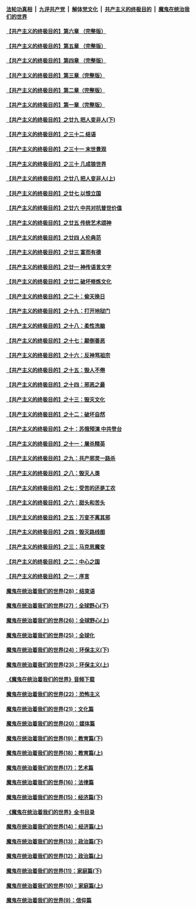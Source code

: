 ####  [法轮功真相](../../../../basic/blob/master/README.md?t=04151330) &nbsp;|&nbsp; [九评共产党](../../../../9ping.md/blob/master/README.md?t=04151330) &nbsp;|&nbsp; [解体党文化](../../../../jtdwh.md/blob/master/README.md?t=04151330)  &nbsp;|&nbsp; [共产主义的终极目的](../../../../gczydzjmd.md/blob/master/README.md?t=04151330) &nbsp;|&nbsp; [魔鬼在统治我们的世界](../../../../mgztzwmdsj.md/blob/master/README.md?t=04151330) 

#### [【共产主义的终极目的】第六章 （完整版）](../pages/nsc422/n11428913.md?t=04151330) 

#### [【共产主义的终极目的】第五章 （完整版）](../pages/nsc422/n11428912.md?t=04151330) 

#### [【共产主义的终极目的】第四章 （完整版）](../pages/nsc422/n11428907.md?t=04151330) 

#### [【共产主义的终极目的】第三章（完整版）](../pages/nsc422/n11428848.md?t=04151330) 

#### [【共产主义的终极目的】第二章（完整版）](../pages/nsc422/n11428831.md?t=04151330) 

#### [【共产主义的终极目的】第一章（完整版）](../pages/nsc422/n11417651.md?t=04151330) 

#### [【共产主义的终极目的】之廿九 把人变非人(下)](../pages/nsc422/n11344140.md?t=04151330) 

#### [【共产主义的终极目的】之三十二 结语](../pages/nsc422/n11360535.md?t=04151330) 

#### [【共产主义的终极目的】之三十一 末世景观](../pages/nsc422/n11351129.md?t=04151330) 

#### [【共产主义的终极目的】之三十 几成狼世界](../pages/nsc422/n11348280.md?t=04151330) 

#### [【共产主义的终极目的】之廿八 把人变非人(上)](../pages/nsc422/n11340492.md?t=04151330) 

#### [【共产主义的终极目的】之廿七 以恨立国](../pages/nsc422/n11336944.md?t=04151330) 

#### [【共产主义的终极目的】之廿六 中共对抗普世价值](../pages/nsc422/n11324785.md?t=04151330) 

#### [【共产主义的终极目的】之廿五 传统艺术颂神](../pages/nsc422/n11296396.md?t=04151330) 

#### [【共产主义的终极目的】之廿四 人伦典范](../pages/nsc422/n11296397.md?t=04151330) 

#### [【共产主义的终极目的】之廿三 富而有德](../pages/nsc422/n11283598.md?t=04151330) 

#### [【共产主义的终极目的】之廿一 神传语言文字](../pages/nsc422/n11263265.md?t=04151330) 

#### [【共产主义的终极目的】之廿二 破坏修炼文化](../pages/nsc422/n11245728.md?t=04151330) 

#### [【共产主义的终极目的】之二十：偷天换日](../pages/nsc422/n11238846.md?t=04151330) 

#### [【共产主义的终极目的】之十九：打开地狱门](../pages/nsc422/n11206376.md?t=04151330) 

#### [【共产主义的终极目的】之十八：柔性洗脑](../pages/nsc422/n11199994.md?t=04151330) 

#### [【共产主义的终极目的】之十七：颠倒善恶](../pages/nsc422/n11179782.md?t=04151330) 

#### [【共产主义的终极目的】之十六：反神骂祖宗](../pages/nsc422/n11166798.md?t=04151330) 

#### [【共产主义的终极目的】之十五：毁人不倦](../pages/nsc422/n11166792.md?t=04151330) 

#### [【共产主义的终极目的】之十四：邪恶之最](../pages/nsc422/n11150249.md?t=04151330) 

#### [【共产主义的终极目的】之十三：毁灭文化](../pages/nsc422/n11135227.md?t=04151330) 

#### [【共产主义的终极目的】之十二：破坏自然](../pages/nsc422/n11135214.md?t=04151330) 

#### [【共产主义的终极目的】之十：苏俄预演 中共登台](../pages/nsc422/n11118424.md?t=04151330) 

#### [【共产主义的终极目的】之十一：屠杀精英](../pages/nsc422/n11118442.md?t=04151330) 

#### [【共产主义的终极目的】之九：共产邪灵一路杀](../pages/nsc422/n11114139.md?t=04151330) 

#### [【共产主义的终极目的】之八：毁灭人类](../pages/nsc422/n11108503.md?t=04151330) 

#### [【共产主义的终极目的】之七：受苦的还是工农](../pages/nsc422/n11101809.md?t=04151330) 

#### [【共产主义的终极目的】之六：甜头和苦头](../pages/nsc422/n11096971.md?t=04151330) 

#### [【共产主义的终极目的】之五：万变不离其邪](../pages/nsc422/n11091285.md?t=04151330) 

#### [【共产主义的终极目的】之四：毁灭路线图](../pages/nsc422/n11086284.md?t=04151330) 

#### [【共产主义的终极目的】之三：马克思魔变](../pages/nsc422/n11061941.md?t=04151330) 

#### [【共产主义的终极目的】之二：中心之国](../pages/nsc422/n11047728.md?t=04151330) 

#### [【共产主义的终极目的】之一：序言](../pages/nsc422/n11086077.md?t=04151330) 

#### [魔鬼在统治着我们的世界(28)：结束语](../pages/nsc422/n10936246.md?t=04151330) 

#### [魔鬼在统治着我们的世界(27)：全球野心(下)](../pages/nsc422/n10928319.md?t=04151330) 

#### [魔鬼在统治着我们的世界(26)：全球野心(上)](../pages/nsc422/n10900318.md?t=04151330) 

#### [魔鬼在统治着我们的世界(25)：全球化](../pages/nsc422/n10788205.md?t=04151330) 

#### [魔鬼在统治着我们的世界(24)：环保主义(下)](../pages/nsc422/n10695307.md?t=04151330) 

#### [魔鬼在统治着我们的世界(23)：环保主义(上)](../pages/nsc422/n10688613.md?t=04151330) 

#### [《魔鬼在统治着我们的世界》音频下载](../pages/nsc422/n10635553.md?t=04151330) 

#### [魔鬼在统治着我们的世界(22)：恐怖主义](../pages/nsc422/n10614727.md?t=04151330) 

#### [魔鬼在统治着我们的世界(21)：文化篇](../pages/nsc422/n10597706.md?t=04151330) 

#### [魔鬼在统治着我们的世界(20)：媒体篇](../pages/nsc422/n10586579.md?t=04151330) 

#### [魔鬼在统治着我们的世界(19)：教育篇(下)](../pages/nsc422/n10564808.md?t=04151330) 

#### [魔鬼在统治着我们的世界(18)：教育篇(上)](../pages/nsc422/n10526970.md?t=04151330) 

#### [魔鬼在统治着我们的世界(17)：艺术篇](../pages/nsc422/n10499093.md?t=04151330) 

#### [魔鬼在统治着我们的世界(16)：法律篇](../pages/nsc422/n10485969.md?t=04151330) 

#### [魔鬼在统治着我们的世界(15)：经济篇(下)](../pages/nsc422/n10469975.md?t=04151330) 

#### [《魔鬼在统治着我们的世界》全书目录](../pages/nsc422/n10464261.md?t=04151330) 

#### [魔鬼在统治着我们的世界(14)：经济篇(上)](../pages/nsc422/n10457370.md?t=04151330) 

#### [魔鬼在统治着我们的世界(13)：政治篇(下)](../pages/nsc422/n10448270.md?t=04151330) 

#### [魔鬼在统治着我们的世界(12)：政治篇(上)](../pages/nsc422/n10444576.md?t=04151330) 

#### [魔鬼在统治着我们的世界(11)：家庭篇(下)](../pages/nsc422/n10440961.md?t=04151330) 

#### [魔鬼在统治着我们的世界(10)：家庭篇(上)](../pages/nsc422/n10435448.md?t=04151330) 

#### [魔鬼在统治着我们的世界(9)：信仰篇](../pages/nsc422/n10432159.md?t=04151330) 

